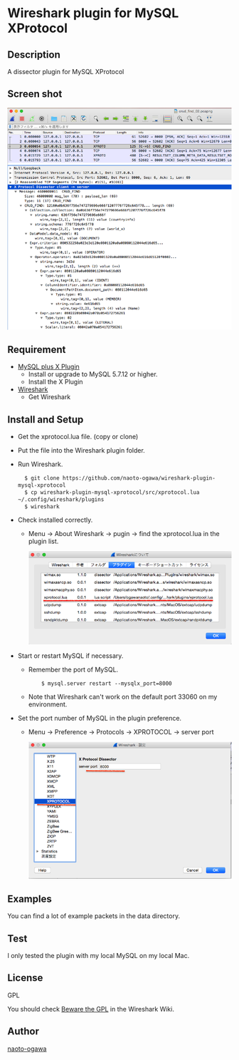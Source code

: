 # Wireshark plugin for MySQL XProtocol 

## Description

A dissector plugin for MySQL XProtocol

## Screen shot 

  ![Screen shot](images/wireshark_xprotocol_demo_01.png?raw=true)

## Requirement

* [MySQL plus X Plugin](https://dev.mysql.com/doc/refman/5.7/en/document-store-setting-up.html)
  * Install or upgrade to MySQL 5.7.12 or higher.
  * Install the X Plugin
* [Wireshark](https://www.wireshark.org/#download)
  * Get Wireshark

## Install and Setup

* Get the xprotocol.lua file. (copy or clone)
* Put the file into the Wireshark plugin folder.
* Run Wireshark.
        
        $ git clone https://github.com/naoto-ogawa/wireshark-plugin-mysql-xprotocol
        $ cp wireshark-plugin-mysql-xprotocol/src/xprotocol.lua ~/.config/wireshark/plugins
        $ wireshark
        
* Check installed correctly.
  * Menu -> About Wireshark -> pugin -> find the xprotocol.lua in the plugin list. 

      ![(*1) install check](images/wireshark_xprotocol_installed.png?raw=true) 

* Start or restart MySQL if necessary.
  * Remember the port of MySQL.
            
            $ mysql.server restart --mysqlx_port=8000
                
  * Note that Wireshark can't work on the default port 33060 on my environment.
* Set the port number of MySQL in the plugin preference.
  * Menu -> Preference -> Protocols -> XPROTOCOL -> server port

      ![(*2) set the port number](images/wireshark_xprotocol_preference.png?raw=true) 


## Examples

You can find a lot of example packets in the data directory.

## Test 

I only tested the plugin with my local MySQL on my local Mac. 

## License

GPL

You should check [Beware the GPL](https://wiki.wireshark.org/Lua/) in the Wireshark Wiki.

## Author

[naoto-ogawa](https://github.com/naoto-ogaaw)

